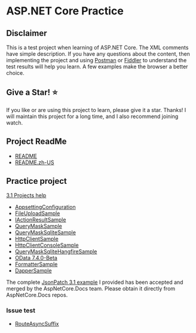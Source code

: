 ﻿# ASP.NET Core Practice

## Disclaimer

This is a test project when learning of ASP.NET Core. The XML comments have simple description. If you have any questions about the content, then implementing the project and using <a href="https://www.postman.com" target="_blank">Postman</a> or <a href="https://www.telerik.com/fiddler" target="_blank">Fiddler</a> to understand the test results will help you learn. A few examples make the browser a better choice.

## Give a Star! :star:

If you like or are using this project to learn, please give it a star. Thanks! I will maintain this project for a long time, and I also recommend joining watch.

## Project ReadMe

* [README](src/3.1/README.md)
* [README.zh-US](src/3.1/README.zh-US.md)

## Practice project

[3.1 Projects help](src/3.1/)

* [AppsettingConfiguration](src/3.1/AppsettingConfiguration/)
* [FileUploadSample](src/3.1/FileUploadSample/)
* [IActionResultSample](src/3.1/IActionResultSample/)
* [QueryMaskSample](src/3.1/IHttpClientFactory/QueryMaskSample/)
* [QueryMaskSqliteSample](src/3.1/IHttpClientFactory/QueryMaskSqliteSample/)
* [HttpClientSample](src/3.1/IHttpClientFactory/HttpClientSample/)
* [HttpClientConsoleSample](src/3.1/IHttpClientFactory/HttpClientConsoleSample/)
* [QueryMaskSqliteHangfireSample](src/3.1/IHttpClientFactory/QueryMaskSqliteHangfireSample/)
* [OData 7.4.0-Beta](src/3.1/OData/7.4.0-beta)
* [FormatterSample](src/3.1/FormatterSample)
* [DapperSample](src/3.1/DapperSample)

 The complete <a href="https://github.com/dotnet/AspNetCore.Docs/tree/master/aspnetcore/web-api/jsonpatch/samples/3.1/api"  target="_blank">JsonPatch 3.1 example</a> I provided has been accepted and merged by the AspNetCore.Docs team. Please obtain it directly from AspNetCore.Docs repos.

### Issue test

* [RouteAsyncSuffix](src/3.1/Issue/RouteAsyncSuffix/)
